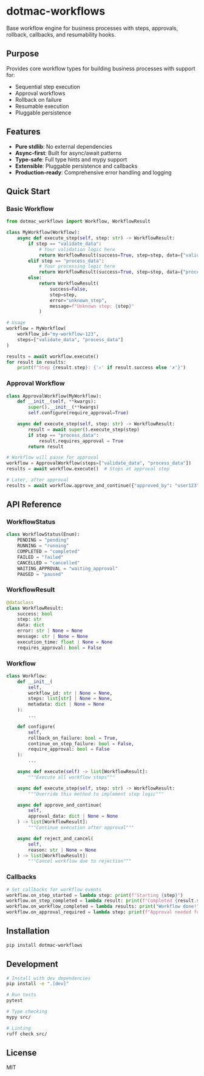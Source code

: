 # dotmac-workflows

Base workflow engine for business processes with steps, approvals, rollback, callbacks, and resumability hooks.

## Purpose

Provides core workflow types for building business processes with support for:
- Sequential step execution
- Approval workflows
- Rollback on failure
- Resumable execution
- Pluggable persistence

## Features

- **Pure stdlib**: No external dependencies
- **Async-first**: Built for async/await patterns
- **Type-safe**: Full type hints and mypy support
- **Extensible**: Pluggable persistence and callbacks
- **Production-ready**: Comprehensive error handling and logging

## Quick Start

### Basic Workflow

```python
from dotmac_workflows import Workflow, WorkflowResult

class MyWorkflow(Workflow):
    async def execute_step(self, step: str) -> WorkflowResult:
        if step == "validate_data":
            # Your validation logic here
            return WorkflowResult(success=True, step=step, data={"validated": True})
        elif step == "process_data":
            # Your processing logic here
            return WorkflowResult(success=True, step=step, data={"processed": True})
        else:
            return WorkflowResult(
                success=False, 
                step=step, 
                error="unknown_step", 
                message=f"Unknown step: {step}"
            )

# Usage
workflow = MyWorkflow(
    workflow_id="my-workflow-123",
    steps=["validate_data", "process_data"]
)

results = await workflow.execute()
for result in results:
    print(f"Step {result.step}: {'✓' if result.success else '✗'}")
```

### Approval Workflow

```python
class ApprovalWorkflow(MyWorkflow):
    def __init__(self, **kwargs):
        super().__init__(**kwargs)
        self.configure(require_approval=True)

    async def execute_step(self, step: str) -> WorkflowResult:
        result = await super().execute_step(step)
        if step == "process_data":
            result.requires_approval = True
        return result

# Workflow will pause for approval
workflow = ApprovalWorkflow(steps=["validate_data", "process_data"])
results = await workflow.execute()  # Stops at approval step

# Later, after approval
results = await workflow.approve_and_continue({"approved_by": "user123"})
```

## API Reference

### WorkflowStatus

```python
class WorkflowStatus(Enum):
    PENDING = "pending"
    RUNNING = "running" 
    COMPLETED = "completed"
    FAILED = "failed"
    CANCELLED = "cancelled"
    WAITING_APPROVAL = "waiting_approval"
    PAUSED = "paused"
```

### WorkflowResult

```python
@dataclass
class WorkflowResult:
    success: bool
    step: str
    data: dict
    error: str | None = None
    message: str | None = None
    execution_time: float | None = None
    requires_approval: bool = False
```

### Workflow

```python
class Workflow:
    def __init__(
        self,
        workflow_id: str | None = None,
        steps: list[str] | None = None,
        metadata: dict | None = None
    ):
        ...

    def configure(
        self,
        rollback_on_failure: bool = True,
        continue_on_step_failure: bool = False,
        require_approval: bool = False
    ):
        ...

    async def execute(self) -> list[WorkflowResult]:
        """Execute all workflow steps"""

    async def execute_step(self, step: str) -> WorkflowResult:
        """Override this method to implement step logic"""

    async def approve_and_continue(
        self, 
        approval_data: dict | None = None
    ) -> list[WorkflowResult]:
        """Continue execution after approval"""

    async def reject_and_cancel(
        self, 
        reason: str | None = None
    ) -> list[WorkflowResult]:
        """Cancel workflow due to rejection"""
```

### Callbacks

```python
# Set callbacks for workflow events
workflow.on_step_started = lambda step: print(f"Starting {step}")
workflow.on_step_completed = lambda result: print(f"Completed {result.step}")
workflow.on_workflow_completed = lambda results: print("Workflow done!")
workflow.on_approval_required = lambda step: print(f"Approval needed for {step}")
```

## Installation

```bash
pip install dotmac-workflows
```

## Development

```bash
# Install with dev dependencies
pip install -e ".[dev]"

# Run tests
pytest

# Type checking
mypy src/

# Linting
ruff check src/
```

## License

MIT